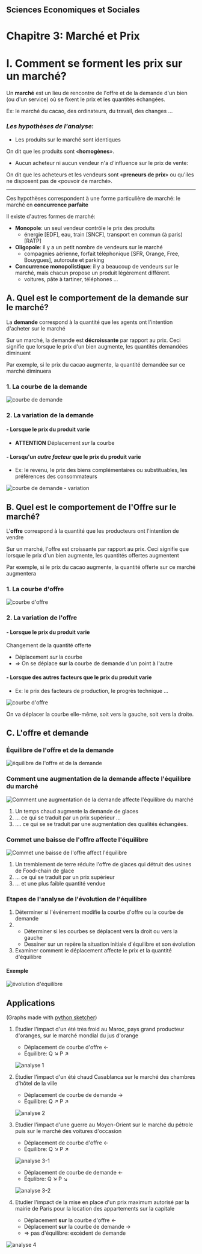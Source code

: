 ## Sciences Economiques et Sociales
# Chapitre 3: Marché et Prix

# I. Comment se forment les prix sur un marché?

Un **marché** est un lieu de rencontre de l'offre et de la demande d'un bien (ou d'un service) où se fixent le prix et les quantités échangées.

Ex: le marché du cacao, des ordinateurs, du travail, des changes ...

### _Les hypothèses de l'analyse_:
- Les produits sur le marché sont identiques

On dit que les produits sont «**homogènes**».

- Aucun acheteur ni aucun vendeur n'a d'influence sur le prix de vente:

On dit que les acheteurs et les vendeurs sont «**preneurs de prix**» ou qu'iles ne disposent pas de «pouvoir de marché».

---

Ces hypothèses correspondent à une forme particulière de marché: le marché en **concurrence parfaite**

Il existe d'autres formes de marché:

- **Monopole**: un seul vendeur contrôle le prix des produits  
	- énergie [EDF], eau, train [SNCF], transport en commun (à paris) [RATP]
- **Oligopole**: il y a un petit nombre de vendeurs sur le marché  
	- compagnies aérienne, forfait téléphonique [SFR, Orange, Free, Bouygues], autoroute et parking
- **Concurrence monopolistique**: il y a beaucoup de vendeurs sur le marché, mais chacun propose un produit légèrement différent.
	- voitures, pâte à tartiner, téléphones ...

## A. Quel est le comportement de la demande sur le marché? 
La **demande** correspond à la quantité que les agents ont l'intention d'acheter sur le marché

Sur un marché, la demande est **décroissante** par rapport au prix. Ceci signifie que lorsque le prix d'un bien augmente, les quantités demandées diminuent

Par exemple, si le prix du cacao augmente, la quantité demandée sur ce marché diminuera
### 1. La courbe de la demande
![courbe de demande](/static/classnotes_browser/md_src/SES/src/marche_courbe_de_demande.png)


### 2. La variation de la demande
#### - Lorsque le prix du produit varie
- **ATTENTION** Déplacement _sur_ la courbe

#### - Lorsqu'un _autre facteur_ que le prix du produit varie
- Ex: le revenu, le prix des biens complémentaires ou substituables, les préférences des consommateurs 

![courbe de demande - variation](/static/classnotes_browser/md_src/SES/src/marche_courbe_demande_variation.png)

## B. Quel est le comportement de l'Offre sur le marché?
L'**offre** correspond à la quantité que les producteurs ont l'intention de vendre

Sur un marché, l'offre est croissante par rapport au prix. Ceci signifie que lorsque le prix d'un bien augmente, les quantités offertes augmentent

Par exemple, si le prix du cacao augmente, la quantité offerte sur ce marché augmentera

### 1. La courbe d'offre
![courbe d'offre](/static/classnotes_browser/md_src/SES/src/marche_courbe_d_offre.png)

### 2. La variation de l'offre
#### - Lorsque le prix du produit varie

Changement de la quantité offerte

- Déplacement _sur_ la courbe
- => On se déplace **sur** la courbe de demande d'un point à l'autre

#### - Lorsque des autres facteurs que le prix du produit varie
- Ex: le prix des facteurs de production, le progrès technique ...

![courbe d'offre](/static/classnotes_browser/md_src/SES/src/marche_courbe_d_offre_variation.png)

On va déplacer la courbe elle-même, soit vers la gauche, soit vers la droite.

## C. L'offre et demande
### Équilibre de l'offre et de la demande
![équilibre de l'offre et de la demande](/static/classnotes_browser/md_src/SES/src/equilibre.png)

### Comment une augmentation de la demande affecte l'équilibre du marché
![Comment une augmentation de la demande affecte l'équilibre du marché](/static/classnotes_browser/md_src/SES/src/equilibre_d+.png)

1. Un temps chaud augmente la demande de glaces
2. ... ce qui se traduit par un prix supérieur ...
3. .... ce qui se se traduit par une augmentation des qualités échangées.

### Commet une baisse de l'offre affecte l'équilibre
![Commet une baisse de l'offre affect l'équilibre](/static/classnotes_browser/md_src/SES/src/equilibre_o-.png)

1. Un tremblement de terre réduite l'offre de glaces qui détruit des usines de Food-chain de glace
2. ... ce qui se traduit par un prix supérieur
3. ... et une plus faible quantité vendue

### Etapes de l'analyse de l'évolution de l'équilibre

1. Déterminer si l'événement modifie la courbe d'offre ou la courbe de demande
2. 
	- Déterminer si les courbes se déplacent vers la droit ou vers la gauche  
	- Dessiner sur un repère la situation initiale d'équilibre et son évolution
4. Examiner comment le déplacement affecte le prix et la quantité d'équilibre

#### Exemple
![évolution d'équilibre](/static/classnotes_browser/md_src/SES/src/equilibre_template.png)

## Applications
(Graphs made with [python sketcher](/static/classnotes_browser/md_src/SES/src/Evolution_d_equilibre_sketch.py))

1. Étudier l'impact d'un été très froid au Maroc, pays grand producteur d'oranges, sur le marché mondial du jus d'orange

    - Déplacement de courbe d'offre &#8592;
    - Équilibre: Q &#8600; P &#8599;
    
    ![analyse 1](/static/classnotes_browser/md_src/SES/src/equilibre-1.png)

2. Étudier l'impact d'un été chaud Casablanca sur le marché des chambres d'hôtel de la ville

    - Déplacement de courbe de demande &#8594;
    - Équilibre: Q &#8599; P &#8599;

    ![analyse 2](/static/classnotes_browser/md_src/SES/src/equilibre-2.png)

3. Etudier l'impact d'une guerre au Moyen-Orient sur le marché du pétrole puis sur le marché des voitures d'occasion

    - Déplacement de courbe d'offre &#8592;
    - Équilibre: Q &#8600; P &#8599;

    ![analyse 3-1](/static/classnotes_browser/md_src/SES/src/equilibre-3-1.png)

    - Déplacement de courbe de demande &#8592;
    - Équlibre: Q &#8600; P &#8600;

    ![analyse 3-2](/static/classnotes_browser/md_src/SES/src/equilibre-3-2.png)

4. Etudier l'impact de la mise en place d'un prix maximum autorisé par la mairie de Paris pour la location des appartements sur la capitale

    - Déplacement **sur** la courbe d'offre &#8592;
    - Déplacement **sur** la courbe de demande &#8594;
    - => pas d'équilibre: excédent de demande

![analyse 4](/static/classnotes_browser/md_src/SES/src/equilibre-4.png)

